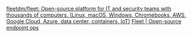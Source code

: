 
[fleetdm/fleet: Open-source platform for IT and security teams with thousands of computers. (Linux, macOS, Windows, Chromebooks, AWS, Google Cloud, Azure, data center, containers, IoT)](https://github.com/fleetdm/fleet)
[Fleet | Open-source endpoint ops](https://fleetdm.com/)
